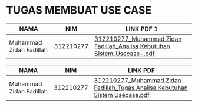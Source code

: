 # TUGAS MEMBUAT USE CASE

|  NAMA | NIM | LINK PDF 1 |
| --- | --- | --- | 
| Muhammad Zidan Fadillah | 312210277 | [312210277_Muhammad Zidan Fadillah_Analisa Kebutuhan Sistem_Usecase-.pdf](https://github.com/user-attachments/files/15821941/312210277_Muhammad.Zidan.Fadillah_Analisa.Kebutuhan.Sistem_Usecase-.pdf)



|  NAMA | NIM | LINK PDF |
| --- | --- | --- | 
| Muhammad Zidan Fadillah | 312210277 |[312210277_Muhammad Zidan Fadillah_Tugas Analisa Kebutuhan Sistem Usecase.pdf](https://github.com/user-attachments/files/15788888/312210277_Muhammad.Zidan.Fadillah_Tugas.Analisa.Kebutuhan.Sistem.Usecase.pdf)

